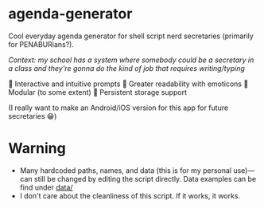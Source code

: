 # agenda-generator
Cool everyday agenda generator for shell script nerd secretaries (primarily for PENABURians?).

*Context: my school has a system where somebody could be a secretary in a class and they're gonna do the kind of job that requires writing/typing*

🌟 Interactive and intuitive prompts
🌟 Greater readability with emoticons
🌟 Modular (to some extent)
🌟 Persistent storage support


(I really want to make an Android/iOS version for this app for future secretaries 😁)

# Warning
- Many hardcoded paths, names, and data (this is for my personal use)—can still be changed by editing the script directly. Data examples can be find under [data/](data/)
- I don't care about the cleanliness of this script. If it works, it works.
